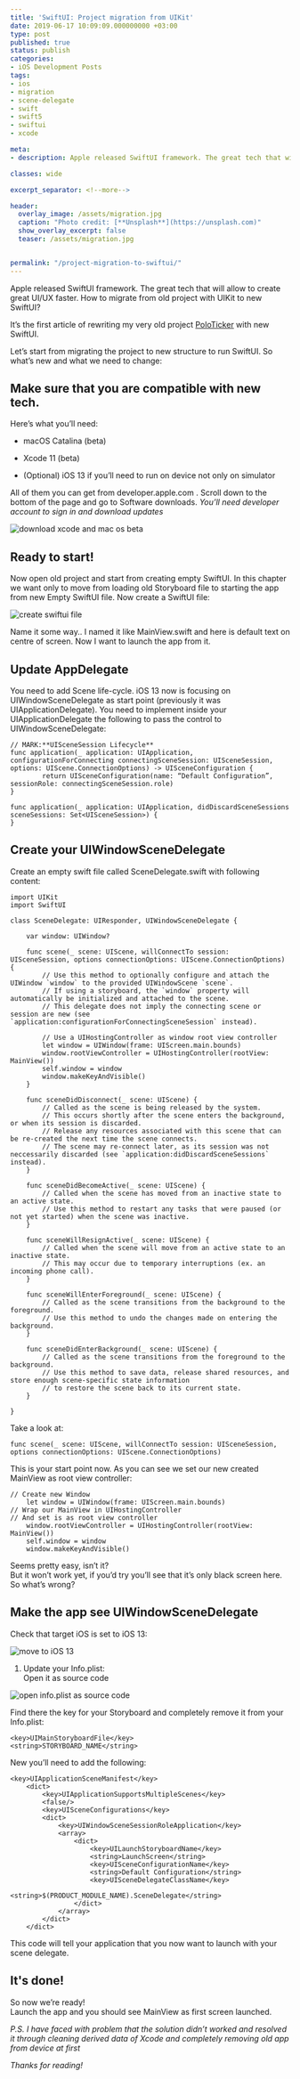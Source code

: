 ```yaml
---
title: 'SwiftUI: Project migration from UIKit'
date: 2019-06-17 10:09:09.000000000 +03:00
type: post
published: true
status: publish
categories:
- iOS Development Posts
tags:
- ios
- migration
- scene-delegate
- swift
- swift5
- swiftui
- xcode

meta:
- description: Apple released SwiftUI framework. The great tech that will allow to create great UI/UX faster. How to migrate from old project with UIKit to new SwiftUI?

classes: wide

excerpt_separator: <!--more-->

header:
  overlay_image: /assets/migration.jpg
  caption: "Photo credit: [**Unsplash**](https://unsplash.com)"
  show_overlay_excerpt: false
  teaser: /assets/migration.jpg


permalink: "/project-migration-to-swiftui/"
---
```

Apple released SwiftUI framework. The great tech that will allow to create great UI/UX faster. How to migrate from old project with UIKit to new SwiftUI?

It’s the first article of rewriting my very old project [PoloTicker](https://github.com/qaze/PoloTicker) with new SwiftUI.

Let’s start from migrating the project to new structure to run SwiftUI. So what’s new and what we need to change:

## Make sure that you are compatible with new tech.

Here’s what you’ll need:

*   macOS Catalina (beta)

*   Xcode 11 (beta)

*   (Optional) iOS 13 if you’ll need to run on device not only on simulator

All of them you can get from developer.apple.com . Scroll down to the bottom of the page and go to Software downloads. _You’ll need developer account to sign in and download updates_

![download xcode and mac os beta](/assets/0973EDE0-0170-44F1-8A6F-94C28FAD481A-1024x274.png)

## Ready to start!

Now open old project and start from creating empty SwiftUI. In this chapter we want only to move from loading old Storyboard file to starting the app from new Empty SwiftUI file. Now create a SwiftUI file:

![create swiftui file](/assets/238556B6-271F-474F-B994-21D052FD6E34-1024x721.png)

Name it some way.. I named it like MainView.swift and here is default text on centre of screen. Now I want to launch the app from it.

## Update AppDelegate

You need to add Scene life-cycle. iOS 13 now is focusing on UIWindowSceneDelegate as start point (previously it was UIApplicationDelegate). You need to implement inside your UIApplicationDelegate the following to pass the control to UIWindowSceneDelegate:

    // MARK:**UISceneSession Lifecycle**
    func application(_ application: UIApplication, configurationForConnecting connectingSceneSession: UISceneSession, options: UIScene.ConnectionOptions) -> UISceneConfiguration {
            return UISceneConfiguration(name: “Default Configuration”, sessionRole: connectingSceneSession.role)
    }

    func application(_ application: UIApplication, didDiscardSceneSessions sceneSessions: Set<UISceneSession>) {
    }

## Create your UIWindowSceneDelegate

Create an empty swift file called SceneDelegate.swift with following content:

    import UIKit
    import SwiftUI

    class SceneDelegate: UIResponder, UIWindowSceneDelegate {

        var window: UIWindow?

        func scene(_ scene: UIScene, willConnectTo session: UISceneSession, options connectionOptions: UIScene.ConnectionOptions) {
            // Use this method to optionally configure and attach the UIWindow `window` to the provided UIWindowScene `scene`.
            // If using a storyboard, the `window` property will automatically be initialized and attached to the scene.
            // This delegate does not imply the connecting scene or session are new (see `application:configurationForConnectingSceneSession` instead).

            // Use a UIHostingController as window root view controller
            let window = UIWindow(frame: UIScreen.main.bounds)
            window.rootViewController = UIHostingController(rootView: MainView())
            self.window = window
            window.makeKeyAndVisible()
        }

        func sceneDidDisconnect(_ scene: UIScene) {
            // Called as the scene is being released by the system.
            // This occurs shortly after the scene enters the background, or when its session is discarded.
            // Release any resources associated with this scene that can be re-created the next time the scene connects.
            // The scene may re-connect later, as its session was not neccessarily discarded (see `application:didDiscardSceneSessions` instead).
        }

        func sceneDidBecomeActive(_ scene: UIScene) {
            // Called when the scene has moved from an inactive state to an active state.
            // Use this method to restart any tasks that were paused (or not yet started) when the scene was inactive.
        }

        func sceneWillResignActive(_ scene: UIScene) {
            // Called when the scene will move from an active state to an inactive state.
            // This may occur due to temporary interruptions (ex. an incoming phone call).
        }

        func sceneWillEnterForeground(_ scene: UIScene) {
            // Called as the scene transitions from the background to the foreground.
            // Use this method to undo the changes made on entering the background.
        }

        func sceneDidEnterBackground(_ scene: UIScene) {
            // Called as the scene transitions from the foreground to the background.
            // Use this method to save data, release shared resources, and store enough scene-specific state information
            // to restore the scene back to its current state.
        }

    }

Take a look at:

    func scene(_ scene: UIScene, willConnectTo session: UISceneSession, options connectionOptions: UIScene.ConnectionOptions)

This is your start point now. As you can see we set our new created MainView as root view controller:

    // Create new Window
        let window = UIWindow(frame: UIScreen.main.bounds) 
    // Wrap our MainView in UIHostingController 
    // And set is as root view controller
        window.rootViewController = UIHostingController(rootView: MainView()) 
        self.window = window
        window.makeKeyAndVisible()

Seems pretty easy, isn’t it?  
But it won’t work yet, if you’d try you’ll see that it’s only black screen here. So what’s wrong?

## Make the app see UIWindowSceneDelegate

Check that target iOS is set to iOS 13:

![move to iOS 13](/assets/5243C43A-F097-40B1-B249-AFC6C6CBC054-1024x342.png)

1.  Update your Info.plist:  
    Open it as source code

![open info.plist as source code](/assets/A13A1B9E-60B0-4DD9-9C3C-F2895D108FBC.png)

Find there the key for your Storyboard and completely remove it from your Info.plist:

    <key>UIMainStoryboardFile</key>
    <string>STORYBOARD_NAME</string>

New you’ll need to add the following:

    <key>UIApplicationSceneManifest</key>
        <dict>
            <key>UIApplicationSupportsMultipleScenes</key>
            <false/>
            <key>UISceneConfigurations</key>
            <dict>
                <key>UIWindowSceneSessionRoleApplication</key>
                <array>
                    <dict>
                        <key>UILaunchStoryboardName</key>
                        <string>LaunchScreen</string>
                        <key>UISceneConfigurationName</key>
                        <string>Default Configuration</string>
                        <key>UISceneDelegateClassName</key>
                        <string>$(PRODUCT_MODULE_NAME).SceneDelegate</string>
                    </dict>
                </array>
            </dict>
        </dict>

This code will tell your application that you now want to launch with your scene delegate.

## It's done!

So now we’re ready!  
Launch the app and you should see MainView as first screen launched.

_P.S. I have faced with problem that the solution didn’t worked and resolved it through cleaning derived data of Xcode and completely removing old app from device at first_

_Thanks for reading!_